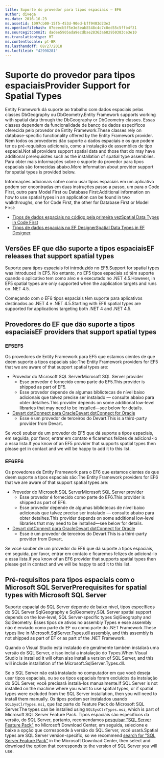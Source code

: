 ```yaml
---
title: Suporte do provedor para tipos espaciais – EF6
author: divega
ms.date: 2016-10-23
ms.assetid: 1097cb00-15f5-453d-90ed-bff9403d23e3
ms.openlocfilehash: 07eeecb5f5e3e3eab8548c4c7c0ed55c5ffb4f31
ms.sourcegitcommit: dadee5905ada9ecdbae28363a682950383ce3e10
ms.translationtype: MT
ms.contentlocale: pt-BR
ms.lasthandoff: 08/27/2018
ms.locfileid: "42998281"
---
```

# <a name="provider-support-for-spatial-types"></a><span data-ttu-id="e501d-102">Suporte do provedor para tipos espaciais</span><span class="sxs-lookup"><span data-stu-id="e501d-102">Provider Support for Spatial Types</span></span>
<span data-ttu-id="e501d-103">Entity Framework dá suporte ao trabalho com dados espaciais pelas classes DbGeography ou DbGeometry.</span><span class="sxs-lookup"><span data-stu-id="e501d-103">Entity Framework supports working with spatial data through the DbGeography or DbGeometry classes.</span></span> <span data-ttu-id="e501d-104">Essas classes dependem da funcionalidade de banco de dados específicos oferecida pelo provedor de Entity Framework.</span><span class="sxs-lookup"><span data-stu-id="e501d-104">These classes rely on database-specific functionality offered by the Entity Framework provider.</span></span> <span data-ttu-id="e501d-105">Nem todos os provedores dão suporte a dados espaciais e os que podem ter os pré-requisitos adicionais, como a instalação de assemblies de tipo espacial.</span><span class="sxs-lookup"><span data-stu-id="e501d-105">Not all providers support spatial data and those that do may have additional prerequisites such as the installation of spatial type assemblies.</span></span> <span data-ttu-id="e501d-106">Para obter mais informações sobre o suporte do provedor para tipos espaciais são fornecidas abaixo.</span><span class="sxs-lookup"><span data-stu-id="e501d-106">More information about provider support for spatial types is provided below.</span></span>  

<span data-ttu-id="e501d-107">Informações adicionais sobre como usar tipos espaciais em um aplicativo podem ser encontradas em duas instruções passo a passo, um para o Code First, outro para Model First ou Database First:</span><span class="sxs-lookup"><span data-stu-id="e501d-107">Additional information on how to use spatial types in an application can be found in two walkthroughs, one for Code First, the other for Database First or Model First:</span></span>  

- [<span data-ttu-id="e501d-108">Tipos de dados espaciais no código pela primeira vez</span><span class="sxs-lookup"><span data-stu-id="e501d-108">Spatial Data Types in Code First</span></span>](~/ef6/modeling/code-first/data-types/spatial.md)  
- [<span data-ttu-id="e501d-109">Tipos de dados espaciais no EF Designer</span><span class="sxs-lookup"><span data-stu-id="e501d-109">Spatial Data Types in EF Designer</span></span>](~/ef6/modeling/designer/data-types/spatial.md)  

## <a name="ef-releases-that-support-spatial-types"></a><span data-ttu-id="e501d-110">Versões EF que dão suporte a tipos espaciais</span><span class="sxs-lookup"><span data-stu-id="e501d-110">EF releases that support spatial types</span></span>  

<span data-ttu-id="e501d-111">Suporte para tipos espaciais foi introduzido no EF5.</span><span class="sxs-lookup"><span data-stu-id="e501d-111">Support for spatial types was introduced in EF5.</span></span> <span data-ttu-id="e501d-112">No entanto, no EF5 tipos espaciais só têm suporte quando o aplicativo tem como alvo e é executado no .NET 4.5.</span><span class="sxs-lookup"><span data-stu-id="e501d-112">However, in EF5 spatial types are only supported when the application targets and runs on .NET 4.5.</span></span>  

<span data-ttu-id="e501d-113">Começando com o EF6 tipos espaciais têm suporte para aplicativos destinados ao .NET 4 e .NET 4.5.</span><span class="sxs-lookup"><span data-stu-id="e501d-113">Starting with EF6 spatial types are supported for applications targeting both .NET 4 and .NET 4.5.</span></span>  

## <a name="ef-providers-that-support-spatial-types"></a><span data-ttu-id="e501d-114">Provedores do EF que dão suporte a tipos espaciais</span><span class="sxs-lookup"><span data-stu-id="e501d-114">EF providers that support spatial types</span></span>  

### <a name="ef5"></a><span data-ttu-id="e501d-115">EF5</span><span class="sxs-lookup"><span data-stu-id="e501d-115">EF5</span></span>  

<span data-ttu-id="e501d-116">Os provedores de Entity Framework para EF5 que estamos cientes de que deem suporte a tipos espaciais são:</span><span class="sxs-lookup"><span data-stu-id="e501d-116">The Entity Framework providers for EF5 that we are aware of that support spatial types are:</span></span>  

- <span data-ttu-id="e501d-117">Provedor do Microsoft SQL Server</span><span class="sxs-lookup"><span data-stu-id="e501d-117">Microsoft SQL Server provider</span></span>  
    - <span data-ttu-id="e501d-118">Esse provedor é fornecido como parte do EF5.</span><span class="sxs-lookup"><span data-stu-id="e501d-118">This provider is shipped as part of EF5.</span></span>  
    - <span data-ttu-id="e501d-119">Esse provedor depende de algumas bibliotecas de nível baixo adicionais que talvez precise ser instalado — consulte abaixo para obter detalhes.</span><span class="sxs-lookup"><span data-stu-id="e501d-119">This provider depends on some additional low-level libraries that may need to be installed—see below for details.</span></span>  
- [<span data-ttu-id="e501d-120">Devart dotConnect para Oracle</span><span class="sxs-lookup"><span data-stu-id="e501d-120">Devart dotConnect for Oracle</span></span>](http://www.devart.com/dotconnect/oracle/)  
    - <span data-ttu-id="e501d-121">Esse é um provedor de terceiros do Devart.</span><span class="sxs-lookup"><span data-stu-id="e501d-121">This is a third-party provider from Devart.</span></span>  

<span data-ttu-id="e501d-122">Se você souber de um provedor do EF5 que dá suporte a tipos espaciais, em seguida, por favor, entrar em contato e ficaremos felizes de adicioná-lo a essa lista.</span><span class="sxs-lookup"><span data-stu-id="e501d-122">If you know of an EF5 provider that supports spatial types then please get in contact and we will be happy to add it to this list.</span></span>  

### <a name="ef6"></a><span data-ttu-id="e501d-123">EF6</span><span class="sxs-lookup"><span data-stu-id="e501d-123">EF6</span></span>  

<span data-ttu-id="e501d-124">Os provedores de Entity Framework para o EF6 que estamos cientes de que deem suporte a tipos espaciais são:</span><span class="sxs-lookup"><span data-stu-id="e501d-124">The Entity Framework providers for EF6 that we are aware of that support spatial types are:</span></span>  

- <span data-ttu-id="e501d-125">Provedor do Microsoft SQL Server</span><span class="sxs-lookup"><span data-stu-id="e501d-125">Microsoft SQL Server provider</span></span>  
    - <span data-ttu-id="e501d-126">Esse provedor é fornecido como parte do EF6.</span><span class="sxs-lookup"><span data-stu-id="e501d-126">This provider is shipped as part of EF6.</span></span>  
    - <span data-ttu-id="e501d-127">Esse provedor depende de algumas bibliotecas de nível baixo adicionais que talvez precise ser instalado — consulte abaixo para obter detalhes.</span><span class="sxs-lookup"><span data-stu-id="e501d-127">This provider depends on some additional low-level libraries that may need to be installed—see below for details.</span></span>  
- [<span data-ttu-id="e501d-128">Devart dotConnect para Oracle</span><span class="sxs-lookup"><span data-stu-id="e501d-128">Devart dotConnect for Oracle</span></span>](http://www.devart.com/dotconnect/oracle/)  
    - <span data-ttu-id="e501d-129">Esse é um provedor de terceiros do Devart.</span><span class="sxs-lookup"><span data-stu-id="e501d-129">This is a third-party provider from Devart.</span></span>  

<span data-ttu-id="e501d-130">Se você souber de um provedor do EF6 que dá suporte a tipos espaciais, em seguida, por favor, entrar em contato e ficaremos felizes de adicioná-lo a essa lista.</span><span class="sxs-lookup"><span data-stu-id="e501d-130">If you know of an EF6 provider that supports spatial types then please get in contact and we will be happy to add it to this list.</span></span>  

## <a name="prerequisites-for-spatial-types-with-microsoft-sql-server"></a><span data-ttu-id="e501d-131">Pré-requisitos para tipos espaciais com o Microsoft SQL Server</span><span class="sxs-lookup"><span data-stu-id="e501d-131">Prerequisites for spatial types with Microsoft SQL Server</span></span>  

<span data-ttu-id="e501d-132">Suporte espacial do SQL Server depende de baixo nível, tipos específicos do SQL Server SqlGeography e SqlGeometry.</span><span class="sxs-lookup"><span data-stu-id="e501d-132">SQL Server spatial support depends on the low-level, SQL Server-specific types SqlGeography and SqlGeometry.</span></span> <span data-ttu-id="e501d-133">Esses tipos de ativos no assembly Types e esse assembly não é enviado como parte do EF ou como parte do .NET Framework.</span><span class="sxs-lookup"><span data-stu-id="e501d-133">These types live in Microsoft.SqlServer.Types.dll assembly, and this assembly is not shipped as part of EF or as part of the .NET Framework.</span></span>  

<span data-ttu-id="e501d-134">Quando o Visual Studio está instalado ele geralmente também instalará uma versão do SQL Server, e isso inclui a instalação do Types.</span><span class="sxs-lookup"><span data-stu-id="e501d-134">When Visual Studio is installed it will often also install a version of SQL Server, and this will include installation of the Microsoft.SqlServer.Types.dll.</span></span>  

<span data-ttu-id="e501d-135">Se o SQL Server não está instalado no computador em que você deseja usar tipos espaciais, ou se os tipos espaciais foram excluídos da instalação do SQL Server, você precisará instalá-los manualmente.</span><span class="sxs-lookup"><span data-stu-id="e501d-135">If SQL Server is not installed on the machine where you want to use spatial types, or if spatial types were excluded from the SQL Server installation, then you will need to install them manually.</span></span> <span data-ttu-id="e501d-136">Os tipos podem ser instalados usando `SQLSysClrTypes.msi`, que faz parte do Feature Pack do Microsoft SQL Server.</span><span class="sxs-lookup"><span data-stu-id="e501d-136">The types can be installed using `SQLSysClrTypes.msi`, which is part of Microsoft SQL Server Feature Pack.</span></span> <span data-ttu-id="e501d-137">Tipos espaciais são específicos da versão, do SQL Server, portanto, recomendamos [pesquisar "SQL Server Feature Pack"](https://www.microsoft.com/en-us/search/result.aspx?q=sql+server+feature+pack) no Microsoft Download Center, em seguida, selecione e baixe a opção que corresponde à versão do SQL Server, você usará.</span><span class="sxs-lookup"><span data-stu-id="e501d-137">Spatial types are SQL Server version-specific, so we recommend [search for "SQL Server Feature Pack"](https://www.microsoft.com/en-us/search/result.aspx?q=sql+server+feature+pack) in the Microsoft Download Center, then select and download the option that corresponds to the version of SQL Server you will use.</span></span>
